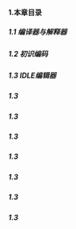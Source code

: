#### 1.本章目录
##### 1.1 编译器与解释器
##### 1.2 初识编码
##### 1.3 IDLE编辑器
##### 1.3 
##### 1.3 
##### 1.3 
##### 1.3 
##### 1.3 
##### 1.3 
##### 1.3 

